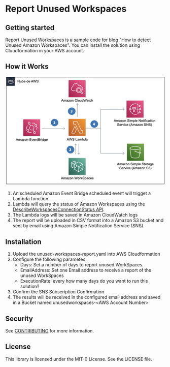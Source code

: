 # Report Unused Workspaces

## Getting started

Report Unused Workspaces is a sample code for blog "How to detect Unused Amazon Workspaces". You can install the solution using Cloudformation in your AWS account.

## How it Works

![aws-unused-workspaces-arquitecture](./images/report-unused-workspaces-arquitecture.png)

1) An scheduled Amazon Event Bridge scheduled event will trigget a Lambda function
2) Lambda will query the status of Amazon Workspaces using the [DescribeWorkspacesConnectionStatus API](https://docs.aws.amazon.com/workspaces/latest/api/API_DescribeWorkspacesConnectionStatus.html). 
3) The Lambda logs will be saved in Amazon CloudWatch logs
4) The report will be uploaded in CSV format into a Amazon S3 bucket and sent by email using Amazon Simple Notification Service (SNS)

## Installation

1) Upload the unused-workspaces-report.yaml into AWS Cloudformation
2) Configure the following parametes
    - Days: Set a number of days to report unused WorkSpaces.    
    - EmailAddress: Set one Email address to receive a report of the unused WorkSpaces
    - ExecutionRate: every how many days do you want to run this solution?
3) Confirm the SNS Subscription Confirmation
4) The results will be received in the configured email address and saved in a Bucket named unusedworkspaces-\<AWS Account Number\>

## Security

See [CONTRIBUTING](CONTRIBUTING.md#security-issue-notifications) for more information.

## License

This library is licensed under the MIT-0 License. See the LICENSE file.
